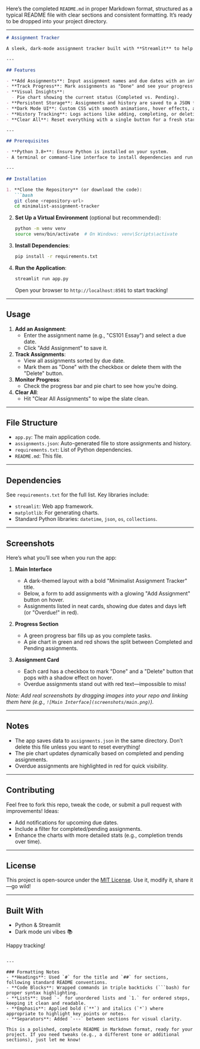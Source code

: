 Here’s the completed `README.md` in proper Markdown format, structured as a typical README file with clear sections and consistent formatting. It’s ready to be dropped into your project directory.

---

```markdown
# Assignment Tracker

A sleek, dark-mode assignment tracker built with **Streamlit** to help you manage your university workload. Add assignments, track their completion, monitor progress with charts, and stay organized—all with a minimalist vibe.

---

## Features

- **Add Assignments**: Input assignment names and due dates with an intuitive form.
- **Track Progress**: Mark assignments as "Done" and see your progress with a smooth progress bar.
- **Visual Insights**: 
  - Pie chart showing the current status (Completed vs. Pending).
- **Persistent Storage**: Assignments and history are saved to a JSON file (`assignments.json`).
- **Dark Mode UI**: Custom CSS with smooth animations, hover effects, and a modern aesthetic.
- **History Tracking**: Logs actions like adding, completing, or deleting assignments.
- **Clear All**: Reset everything with a single button for a fresh start.

---

## Prerequisites

- **Python 3.8+**: Ensure Python is installed on your system.
- A terminal or command-line interface to install dependencies and run the app.

---

## Installation

1. **Clone the Repository** (or download the code):
   ```bash
   git clone <repository-url>
   cd minimalist-assignment-tracker
   ```

2. **Set Up a Virtual Environment** (optional but recommended):
   ```bash
   python -m venv venv
   source venv/bin/activate  # On Windows: venv\Scripts\activate
   ```

3. **Install Dependencies**:
   ```bash
   pip install -r requirements.txt
   ```

4. **Run the Application**:
   ```bash
   streamlit run app.py
   ```
   Open your browser to `http://localhost:8501` to start tracking!

---

## Usage

1. **Add an Assignment**:
   - Enter the assignment name (e.g., "CS101 Essay") and select a due date.
   - Click "Add Assignment" to save it.
2. **Track Assignments**:
   - View all assignments sorted by due date.
   - Mark them as "Done" with the checkbox or delete them with the "Delete" button.
3. **Monitor Progress**:
   - Check the progress bar and pie chart to see how you’re doing.
4. **Clear All**:
   - Hit "Clear All Assignments" to wipe the slate clean.

---

## File Structure

- `app.py`: The main application code.
- `assignments.json`: Auto-generated file to store assignments and history.
- `requirements.txt`: List of Python dependencies.
- `README.md`: This file.

---

## Dependencies

See `requirements.txt` for the full list. Key libraries include:
- `streamlit`: Web app framework.
- `matplotlib`: For generating charts.
- Standard Python libraries: `datetime`, `json`, `os`, `collections`.

---

## Screenshots

Here’s what you’ll see when you run the app:

1. **Main Interface**  
   - A dark-themed layout with a bold "Minimalist Assignment Tracker" title.
   - Below, a form to add assignments with a glowing "Add Assignment" button on hover.
   - Assignments listed in neat cards, showing due dates and days left (or "Overdue!" in red).

2. **Progress Section**  
   - A green progress bar fills up as you complete tasks.
   - A pie chart in green and red shows the split between Completed and Pending assignments.

3. **Assignment Card**  
   - Each card has a checkbox to mark "Done" and a "Delete" button that pops with a shadow effect on hover.
   - Overdue assignments stand out with red text—impossible to miss!

*Note: Add real screenshots by dragging images into your repo and linking them here (e.g., `![Main Interface](screenshots/main.png)`).*

---

## Notes

- The app saves data to `assignments.json` in the same directory. Don’t delete this file unless you want to reset everything!
- The pie chart updates dynamically based on completed and pending assignments.
- Overdue assignments are highlighted in red for quick visibility.

---

## Contributing

Feel free to fork this repo, tweak the code, or submit a pull request with improvements! Ideas:
- Add notifications for upcoming due dates.
- Include a filter for completed/pending assignments.
- Enhance the charts with more detailed stats (e.g., completion trends over time).

---

## License

This project is open-source under the [MIT License](LICENSE). Use it, modify it, share it—go wild!

---

## Built With

- Python & Streamlit
- Dark mode uni vibes 📚

Happy tracking!
```

---

### Formatting Notes
- **Headings**: Used `#` for the title and `##` for sections, following standard README conventions.
- **Code Blocks**: Wrapped commands in triple backticks (```bash) for proper syntax highlighting.
- **Lists**: Used `-` for unordered lists and `1.` for ordered steps, keeping it clean and readable.
- **Emphasis**: Applied bold (`**`) and italics (`*`) where appropriate to highlight key points or notes.
- **Separators**: Added `---` between sections for visual clarity.

This is a polished, complete README in Markdown format, ready for your project. If you need tweaks (e.g., a different tone or additional sections), just let me know!